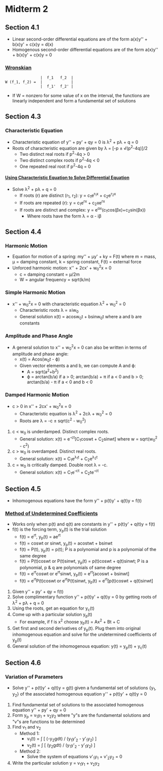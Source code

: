 # Midterm 2
## Section 4.1
* Linear second-order differential equations are of the form a(x)y'' + b(x)y' + c(x)y = d(x)
* Homogenous second-order differential equations are of the form a(x)y'' + b(x)y' + c(x)y = 0
### [Wronskian](https://www.youtube.com/watch?v=zw9rkAD3BEI)
```
                |  f_1   f_2  |
W (f_1, f_2) =  |             |
                |  f_1'  f_2' |
```
* If W = nonzero for some value of x on the interval, the functions are linearly independent and form a fundamental set of solutions
## Section 4.3
### Characteristic Equation
* Characteristic equation of y'' + py' + qy = 0 is λ<sup>2</sup> + pλ + q = 0
* Roots of characteristic equation are given by λ = [-p ± √(p<sup>2</sup>-4q)]/2
  * Two distinct real roots if p<sup>2</sup>-4q > 0
  * Two distinct complex roots if p<sup>2</sup>-4q < 0
  * One repeated real root if p<sup>2</sup>-4q = 0
#### [Using Characteristic Equation to Solve Differential Equation](https://www.youtube.com/watch?v=soU-zRdpsoA)
* Solve λ<sup>2</sup> + pλ + q = 0
  * If roots (r) are distinct (r<sub>1</sub>, r<sub>2</sub>): y = c<sub>1</sub>e<sup>r<sub>1</sub>x</sup> + c<sub>2</sub>e<sup>r<sub>2</sub>x</sup>
  * If roots are repeated (r): y = c<sub>1</sub>e<sup>rx</sup> + c<sub>2</sub>xe<sup>rx</sup>
  * If roots are distinct and complex: y = e<sup>αx</sup>(c<sub>1</sub>cos(βx)+c<sub>2</sub>sin(βx))
    * Where roots have the form λ = α - iβ
## Section 4.4
### Harmonic Motion
* Equation for motion of a spring: my'' + μy' + ky = F(t) where m = mass, μ = damping constant, k = spring constant, F(t) = external force
* Unforced harmonic motion: x'' + 2cx' + w<sub>0</sub><sup>2</sup>x = 0
  * c = damping constant = μ/2m
  * W = angular frequency = sqrt(k/m)
### Simple Harmonic Motion
* x'' + w<sub>0</sub><sup>2</sup>x = 0 with characteristic equation λ<sup>2</sup> + w<sub>0</sub><sup>2</sup> = 0
  * Characteristic roots λ = ±iw<sub>0</sub>
  * General solution x(t) = acosw<sub>0</sub>t + bsinw<sub>0</sub>t where a and b are constants
### Amplitude and Phase Angle
* A general solution to x'' + w<sub>0</sub><sup>2</sup>x = 0 can also be written in terms of amplitude and phase angle:
  * x(t) = Acos(w<sub>0</sub>t - ϕ)
  * Given vector elements a and b, we can compute A and ϕ: 
    * A = sqrt(a<sup>2</sup>+b<sup>2</sup>)
    * ϕ = arctan(b/a) if a > 0; arctan(b/a) + π if a < 0 and b > 0; arctan(b/a) - π if a < 0 and b < 0
### Damped Harmonic Motion
* c > 0 in x'' + 2cx' + w<sub>0</sub><sup>2</sup>x = 0
  * Characteristic equation is λ<sup>2</sup> + 2cλ + w<sub>0</sub><sup>2</sup> = 0
  * Roots are λ = -c ± sqrt(c<sup>2</sup> - w<sub>0</sub><sup>2</sup>)
1. c < w<sub>0</sub> is underdamped. Distinct complex roots.
   * General solution: x(t) = e<sup>-ct</sup>[C<sub>1</sub>coswt + C<sub>2</sub>sinwt] where w = sqrt(w<sub>0</sub><sup>2</sup> - c<sup>2</sup>)
2. c > w<sub>0</sub> is overdamped. Distinct real roots.
   * General solution: x(t) = C<sub>1</sub>e<sup>λ<sub>1</sub>t</sup> + C<sub>2</sub>e<sup>λ<sub>2</sub>t</sup> 
3. c = w<sub>0</sub> is critically damped. Double root λ = -c.
   * General solution: x(t) = C<sub>1</sub>e<sup>-ct</sup> + C<sub>2</sub>te<sup>-ct</sup> 
## Section 4.5
* Inhomogenous equations have the form y'' + p(t)y' + q(t)y = f(t)
### [Method of Undetermined Coefficients](https://www.youtube.com/watch?v=_U8Y5z-kVvI)
* Works only when p(t) and q(t) are constants in y'' + p(t)y' + q(t)y = f(t)
* f(t) is the forcing term, y<sub>p</sub>(t) is the trial solution
  * f(t) = e<sup>rt</sup>, y<sub>p</sub>(t) = ae<sup>rt</sup>
  * f(t) = coswt or sinwt, y<sub>p</sub>(t) = acostwt + bsinwt
  * f(t) = P(t), y<sub>p</sub>(t) = p(t); P is a polynomial and p is a polynomial of the same degree
  * f(t) = P(t)coswt or P(t)sinwt, y<sub>p</sub>(t) = p(t)coswt + q(t)sinwt; P is a polynomial, p & q are polynomials of same degree
  * f(t) = e<sup>rt</sup>coswt or e<sup>rt</sup>sinwt, y<sub>p</sub>(t) = e<sup>rt</sup>[acoswt + bsinwt]
  * f(t) = e<sup>rt</sup>P(t)coswt or e<sup>rt</sup>P(t)sinwt, y<sub>p</sub>(t) = e<sup>rt</sup>[p(t)coswt + q(t)sinwt]
1. Given y'' + py' + qy = f(t)
2. Solve complimentary function y'' + p(t)y' + q(t)y = 0 by getting roots of λ<sup>2</sup> + pλ + q = 0
3. Using the roots, get an equation for y<sub>c</sub>(t)
4. Come up with a particular solution y<sub>p</sub>(t)
   * For example, if f is x<sup>2</sup> choose y<sub>p</sub>(t) = Ax<sup>2</sup> + Bt + C 
5. Get first and second derivatives of y<sub>p</sub>(t). Plug them into original inhomogenous equation and solve for the undetermined coefficients of y<sub>p</sub>(t)
6. General solution of the inhomogenous equation: y(t) = y<sub>p</sub>(t) + y<sub>c</sub>(t)
## Section 4.6
### Variation of Parameters
* Solve y'' + p(t)y' + q(t)y = g(t) given a fundamental set of solutions {y<sub>1</sub>, y<sub>2</sub>} of the associated homogenous equation y'' + p(t)y' + q(t)y = 0
1. Find fundamental set of solutions to the associated homogenous equation y'' + py' + qy = 0
2. Form y<sub>p</sub> = v<sub>1</sub>y<sub>1</sub> + v<sub>2</sub>y<sub>2</sub> where "y"s are the fundamental solutions and "v"s are functions to be determined
3. Find v<sub>1</sub> and v<sub>2</sub>
   * Method 1: 
      * v<sub>1</sub>(t) = ∫ [ (-y<sub>2</sub>gdt) / (y<sub>1</sub>y'<sub>2</sub> - y'<sub>1</sub>y<sub>2</sub>) ] 
      * v<sub>2</sub>(t) = ∫ [ (y<sub>2</sub>gdt) / (y<sub>1</sub>y'<sub>2</sub> - y'<sub>1</sub>y<sub>2</sub>) ] 
   * Method 2:
      * Solve the system of equations v'<sub>1</sub>y<sub>1</sub> + v'<sub>2</sub>y<sub>2</sub> = 0
4. Write the particular solution y = v<sub>1</sub>y<sub>1</sub> + v<sub>2</sub>y<sub>2</sub>
